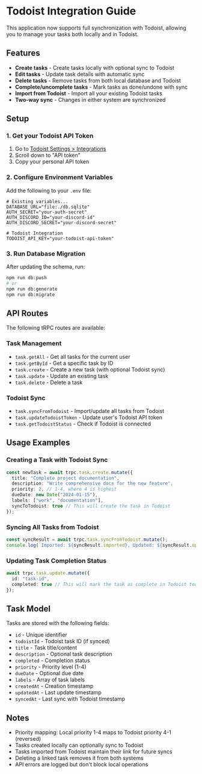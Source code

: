 # Todoist Integration Guide

This application now supports full synchronization with Todoist, allowing you to manage your tasks both locally and in Todoist.

## Features

- **Create tasks** - Create tasks locally with optional sync to Todoist
- **Edit tasks** - Update task details with automatic sync
- **Delete tasks** - Remove tasks from both local database and Todoist
- **Complete/uncomplete tasks** - Mark tasks as done/undone with sync
- **Import from Todoist** - Import all your existing Todoist tasks
- **Two-way sync** - Changes in either system are synchronized

## Setup

### 1. Get your Todoist API Token

1. Go to [Todoist Settings > Integrations](https://todoist.com/app/settings/integrations)
2. Scroll down to "API token"
3. Copy your personal API token

### 2. Configure Environment Variables

Add the following to your `.env` file:

```env
# Existing variables...
DATABASE_URL="file:./db.sqlite"
AUTH_SECRET="your-auth-secret"
AUTH_DISCORD_ID="your-discord-id"
AUTH_DISCORD_SECRET="your-discord-secret"

# Todoist Integration
TODOIST_API_KEY="your-todoist-api-token"
```

### 3. Run Database Migration

After updating the schema, run:

```bash
npm run db:push
# or
npm run db:generate
npm run db:migrate
```

## API Routes

The following tRPC routes are available:

### Task Management
- `task.getAll` - Get all tasks for the current user
- `task.getById` - Get a specific task by ID
- `task.create` - Create a new task (with optional Todoist sync)
- `task.update` - Update an existing task
- `task.delete` - Delete a task

### Todoist Sync
- `task.syncFromTodoist` - Import/update all tasks from Todoist
- `task.updateTodoistToken` - Update user's Todoist API token
- `task.getTodoistStatus` - Check if Todoist is connected

## Usage Examples

### Creating a Task with Todoist Sync

```typescript
const newTask = await trpc.task.create.mutate({
  title: "Complete project documentation",
  description: "Write comprehensive docs for the new feature",
  priority: 2, // 1-4, where 4 is highest
  dueDate: new Date("2024-01-15"),
  labels: ["work", "documentation"],
  syncToTodoist: true // This will create the task in Todoist
});
```

### Syncing All Tasks from Todoist

```typescript
const syncResult = await trpc.task.syncFromTodoist.mutate();
console.log(`Imported: ${syncResult.imported}, Updated: ${syncResult.updated}`);
```

### Updating Task Completion Status

```typescript
await trpc.task.update.mutate({
  id: "task-id",
  completed: true // This will mark the task as complete in Todoist too
});
```

## Task Model

Tasks are stored with the following fields:

- `id` - Unique identifier
- `todoistId` - Todoist task ID (if synced)
- `title` - Task title/content
- `description` - Optional task description
- `completed` - Completion status
- `priority` - Priority level (1-4)
- `dueDate` - Optional due date
- `labels` - Array of task labels
- `createdAt` - Creation timestamp
- `updatedAt` - Last update timestamp
- `syncedAt` - Last sync with Todoist timestamp

## Notes

- Priority mapping: Local priority 1-4 maps to Todoist priority 4-1 (reversed)
- Tasks created locally can optionally sync to Todoist
- Tasks imported from Todoist maintain their link for future syncs
- Deleting a linked task removes it from both systems
- API errors are logged but don't block local operations 